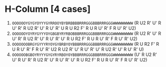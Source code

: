 # H-Column [4 cases]

1. `OOOOOOYGYGYOYYYGYRROOYBYBRBBBBRRRGGGBBBRRRGGGWWWWWWWWW` (R U2 R' U' R U' R' R U2 R' U' R U' R' U R U R2 F' R U R U' R' F R U' R' U2)
1. `OOOOOOYOYRYGYYYOYGBGBYRYRBOBBBRRRGGGBBBRRRGGGWWWWWWWWW` (R U2 R' U' R U' R' R U2 R' U' R U' R' U' R U R2 F' R U R U' R' F R U' R' U2)
1. `OOOOOOOBRGYGYYYRYOYGYBRBYOYBBBRRRGGGBBBRRRGGGWWWWWWWWW` (R U R2 F' R U R U' R' F R U' R' U2 R U2 R' U' R U' R' U' R U2 R' U' R U' R' U)
1. `OOOOOOBGBOYRYYYGYGYRYRBOYOYBBBRRRGGGBBBRRRGGGWWWWWWWWW` (U' R U2 R' U' R U' R' R U2 R' U' R U' R' U' R U R2 F' R U R U' R' F R U' R' U2)
